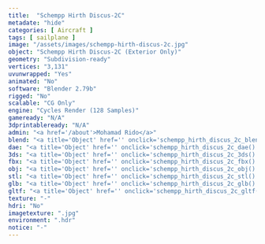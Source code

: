 ```yaml
---
title:  "Schempp Hirth Discus-2C"
metadate: "hide"
categories: [ Aircraft ]
tags: [ sailplane ]
image: "/assets/images/schempp-hirth-discus-2c.jpg"
object: "Schempp Hirth Discus-2C (Exterior Only)"
geometry: "Subdivision-ready"
vertices: "3,131"
uvunwrapped: "Yes"
animated: "No"
software: "Blender 2.79b"
rigged: "No"
scalable: "CG Only"
engine: "Cycles Render (128 Samples)"
gameready: "N/A"
3dprintableready: "N/A"
admin: "<a href='/about'>Mohamad Rido</a>"
blend: "<a title='Object' href='' onclick='schempp_hirth_discus_2c_blend()' >.zip 504.6 kB</a>"
dae: "<a title='Object' href='' onclick='schempp_hirth_discus_2c_dae()' >.zip 159.3 kB</a>"
3ds: "<a title='Object' href='' onclick='schempp_hirth_discus_2c_3ds()' >.zip 86.2 kB</a>"
fbx: "<a title='Object' href='' onclick='schempp_hirth_discus_2c_fbx()' >.zip 173.9 kB</a>"
obj: "<a title='Object' href='' onclick='schempp_hirth_discus_2c_obj()' >.zip 113.6 kB</a>"
stl: "<a title='Object' href='' onclick='schempp_hirth_discus_2c_stl()' >.zip 125.6 kB</a>"
glb: "<a title='Object' href='' onclick='schempp_hirth_discus_2c_glb()' >.zip 100.3 kB</a>"
gltf: "<a title='Object' href='' onclick='schempp_hirth_discus_2c_gltf()' >.zip 110.5 kB</a>"
texture: "-"
hdri: "No"
imagetexture: ".jpg"
environment: ".hdr"
notice: "-"
---
```

